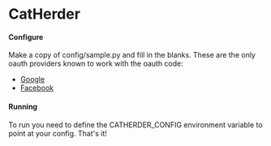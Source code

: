# CatHerder

#### Configure
Make a copy of config/sample.py and fill in the blanks.
These are the only oauth providers known to work with the oauth code:
   * [Google](https://console.developers.google.com/project)
   * [Facebook](https://developers.facebook.com/)

#### Running
To run you need to define the CATHERDER_CONFIG environment variable to point at your config. That's it!
